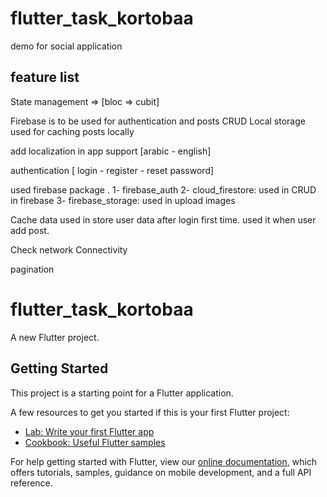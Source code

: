 # flutter_task_kortobaa

demo for social application

## feature list

State management => [bloc => cubit]

Firebase is to be used for authentication and posts CRUD Local storage used for caching posts
locally

add localization in app support [arabic - english]

authentication [ login - register - reset password]

used firebase package . 
1- firebase_auth
2- cloud_firestore: used in CRUD in firebase
3- firebase_storage: used in upload images

Cache data used in store user data after login first time. used it when user add post.

Check network Connectivity

pagination



# flutter_task_kortobaa

A new Flutter project.

## Getting Started

This project is a starting point for a Flutter application.

A few resources to get you started if this is your first Flutter project:

- [Lab: Write your first Flutter app](https://flutter.dev/docs/get-started/codelab)
- [Cookbook: Useful Flutter samples](https://flutter.dev/docs/cookbook)

For help getting started with Flutter, view our
[online documentation](https://flutter.dev/docs), which offers tutorials, samples, guidance on
mobile development, and a full API reference.
